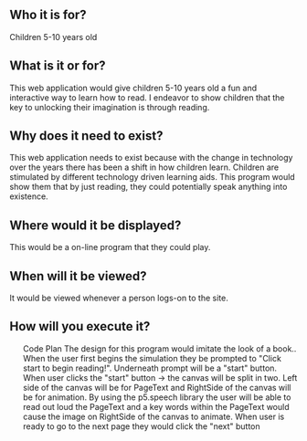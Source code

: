 <h2>Who it is for?</h2>
Children 5-10 years old
<h2>What is it or for?</h2>
This web application would give children 5-10 years old a fun and interactive way to learn how to read. I endeavor to show children that the key to unlocking their imagination is through reading. 
<h2>Why does it need to exist?</h2>
This web application needs to exist because with the change in technology over the years there has been a shift in how children learn.  Children are stimulated by different technology driven learning aids. This program would show them that by just reading, they could potentially speak anything into existence.   
<h2>Where would it be displayed?</h2>
This would be a on-line program that they could play.  
<h2>When will it be viewed?</h2>
It would be viewed whenever a person logs-on to the site. 
<h2>How will you execute it?</h2>
<ul>
Code Plan
The design for this program would imitate the look of a book.. 
When the user first begins the simulation they be prompted to "Click start to  begin reading!". Underneath prompt will be a "start" button.
When user clicks the "start" button -> the canvas will be split in two.
Left side of the canvas will be for PageText and RightSide of the canvas will be for animation. 
By using the p5.speech library the user will be able to read out loud the PageText and a key words within the PageText would cause the image on RightSide of the canvas to animate.
When user is ready to go to the next page they would click the "next" button 
</ul>
